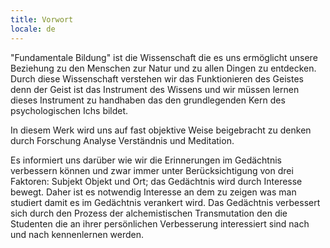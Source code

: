 ```yaml
---
title: Vorwort
locale: de
---
```


"Fundamentale Bildung" ist die Wissenschaft die es uns ermöglicht unsere Beziehung zu den Menschen zur Natur und zu allen Dingen zu entdecken. Durch diese Wissenschaft verstehen wir das Funktionieren des Geistes denn der Geist ist das Instrument des Wissens und wir müssen lernen dieses Instrument zu handhaben das den grundlegenden Kern des psychologischen Ichs bildet.

In diesem Werk wird uns auf fast objektive Weise beigebracht zu denken durch Forschung Analyse Verständnis und Meditation.

Es informiert uns darüber wie wir die Erinnerungen im Gedächtnis verbessern können und zwar immer unter Berücksichtigung von drei Faktoren: Subjekt Objekt und Ort; das Gedächtnis wird durch Interesse bewegt. Daher ist es notwendig Interesse an dem zu zeigen was man studiert damit es im Gedächtnis verankert wird. Das Gedächtnis verbessert sich durch den Prozess der alchemistischen Transmutation den die Studenten die an ihrer persönlichen Verbesserung interessiert sind nach und nach kennenlernen werden.

